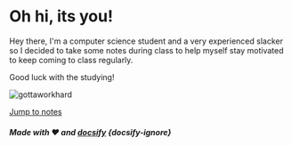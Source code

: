 # Oh hi, its you!

Hey there, I'm a computer science student and a very experienced slacker 
so I decided to take some notes during class to help myself stay 
motivated to keep coming to class regularly.

Good luck with the studying!

![gottaworkhard](https://i.imgur.com/AoMPIyV.gif?noredirect)

[Jump to notes](american_gov/)

##### Made with ❤ and [docsify](https://github.com/docsifyjs/docsify) {docsify-ignore}
